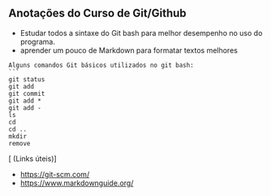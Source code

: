 ## Anotações do Curso de Git/Github ##

- Estudar todos a sintaxe do Git bash para melhor desempenho no uso do programa.
- aprender um pouco de Markdown para formatar textos melhores

````
Alguns comandos Git básicos utilizados no git bash:
```
git status
git add
git commit
git add *
git add -
ls
cd
cd ..
mkdir
remove

````

[ (Links úteis)]

- https://git-scm.com/
- https://www.markdownguide.org/



```

```